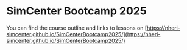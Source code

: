 SimCenter Bootcamp 2025
=======================

You can find the course outline and links to lessons on
[https://nheri-simcenter.github.io/SimCenterBootcamp2025/](https://nheri-simcenter.github.io/SimCenterBootcamp2025/)

